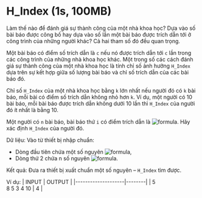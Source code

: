 # H_Index (1s, 100MB)
Làm thế nào để đánh giá sự thành công của một nhà khoa học?  Dựa vào số bài báo được công bố hay dựa vào số lần một bài báo được trích dẫn tới ở công trình của những người khác? Cả hai tham số đó đều quan trọng.

Một bài báo có điểm số trích dẫn là `c` nếu nó được trích dẫn tới `c` lần trong các công trình của những nhà khoa học khác. Một trong số các cách đánh giá sự thành công của một nhà khoa học là tính chỉ số ảnh hưởng `H_Index` dựa trên sự kết hợp giữa số lượng bài báo và chỉ số trích dẫn của các bài báo đó.

Chỉ số `H_Index` của một nhà khoa học bằng `k` lớn nhất nếu người đó có `k` bài báo, mỗi bài có điểm số trích dẫn không nhỏ hơn `k`. Ví dụ, một người có 10 bài báo, mỗi bài báo được trích dẫn không dưới 10 lần thì `H_Index` của người đó ít nhất là bằng 10.

Một người có `n` bài báo, bài báo thứ `i` có điểm trích dẫn là ![formula](https://render.githubusercontent.com/render/math?math=c_{i%27}i%20=1\div%20n). Hãy xác định `H_Index` của người đó.

Dữ liệu: Vào từ thiết bị nhập chuẩn:
- Dòng đầu tiên chứa một số nguyên ![formula](https://render.githubusercontent.com/render/math?math=n%20(1%20\leq%20n\leq%205\times10^5)),
- Dòng thứ 2 chứa n số nguyên ![formula](https://render.githubusercontent.com/render/math?math=c_1,c_2,...,c_n(0\leq%20c_i\leq10^6,i=1\div%20n)).

Kết quả: Đưa ra thiết bị xuất chuẩn một số nguyên – `H_Index` tìm được.

Ví dụ:
| INPUT              | OUTPUT |
|--------------------|--------|
| 5 <br> 8 5 3 4 10  | 4      |